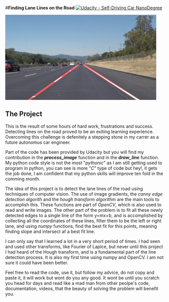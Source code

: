 #**Finding Lane Lines on the Road** 
[![Udacity - Self-Driving Car NanoDegree](https://s3.amazonaws.com/udacity-sdc/github/shield-carnd.svg)](http://www.udacity.com/drive)

<img src="examples/laneLines_thirdPass.jpg" width="480" alt="Combined Image" />

The Project
---

  This is the result of some hours of hard work, frustrations and success. Detecting lines on the road proved to be an exiting learning experience. Overcoming this challenge is defenitely a stepping stone in my carrer as a future autonomus car engineer.
  
  Part of the code has been provided by Udacity but you will find my contribution in the **_process_image_** function and in the 
 **_draw_line_** function. My python code style is not the most "_pythonic_" as I am still getting used to program in python, you can see is more "_C_" type of code but hey!, it gets the job done, I am confident that my python skills will improve ten fold in the comming month.
 
 The idea of this project is to detect the lane lines of the road using techniques of computer vision. The use of image gradients, the _canny edge detection algorith_ and the _hough transform algorithm_ are the main tools to accomplish this. These functions are part of _OpenCV_, which is also used to read and write images. The other part of the problem is to fit all these newly detected edges to a single line of the form y=mx+b, and is accomplished by collecting all the coordinates of these lines, filter them to be the left or right lane, and using _numpy_ functions, find the best fit for this points, meaning finding slope and intersect af a best fit line.

  I can only say that I learned a lot in a very short period of times. I had seen and used other transforms, like Fourier of Laplce, but never until this project I had heard of the Hough transform, and is a fundamental part of the line detection process. It is also my first time using numpy and OpenCV. I am not sure it could have been better.
  
  Feel free to read the code, use it, but follow my advice, do not copy and paste it, it will work but wont do you any good. It wont be until you scratch you head for days and read like a mad man from other peolpe's code, documentation, videos, that the beauty of solving the problem will benefit you.
